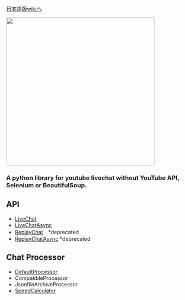 [日本語版wikiへ](https://github.com/taizan-hokuto/pytchat/wiki/Home:)

<img src="https://taizan-hokuto.github.io/statics/LOGO.png" width="400">
<br>

### A python library for youtube livechat without YouTube API, Selenium or BeautifulSoup.


## API
 * [LiveChat](https://github.com/taizan-hokuto/pytchat/wiki/LiveChat)
 * [LiveChatAsync](https://github.com/taizan-hokuto/pytchat/wiki/LiveChatAsync)
 * [ReplayChat](https://github.com/taizan-hokuto/pytchat/wiki/ReplayChat)　*deprecated
 * [ReplayChatAsync](https://github.com/taizan-hokuto/pytchat/wiki/ReplayChatAsync) *deprecated
## Chat Processor
 * [DefaultProcessor](https://github.com/taizan-hokuto/pytchat/wiki/DefaultProcessor)
 * CompatibleProcessor
 * JsonfileArchiveProcessor
 * [SpeedCalculator](https://github.com/taizan-hokuto/pytchat/wiki/SpeedCalculator)


